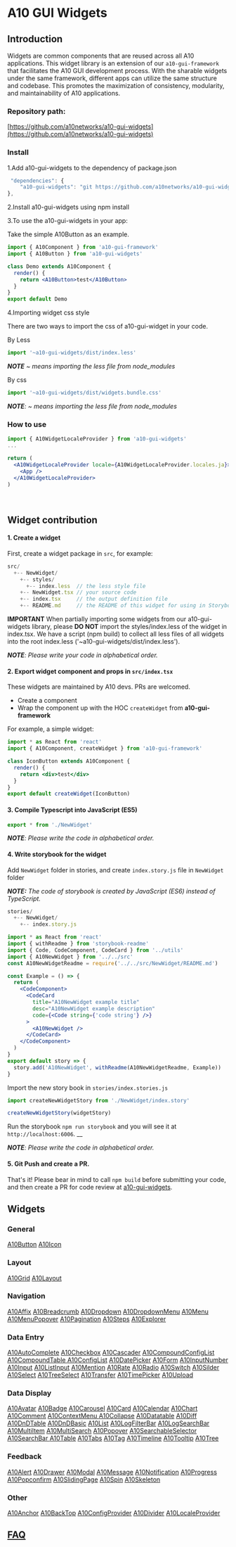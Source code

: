 # A10 GUI Widgets

## Introduction  <a id="introduction"></a>

Widgets are common components that are reused across all A10 applications. This widget library is an extension of our `a10-gui-framework` that facilitates the A10 GUI development process. With the sharable widgets under the same framework, different apps can utilize the same structure and codebase. This promotes the maximization of consistency, modularity, and maintainability of A10 applications.

### Repository path:

[https://github.com/a10networks/a10-gui-widgets](https://github.com/a10networks/a10-gui-widgets)

### Install

1.Add a10-gui-widgets to the dependency of package.json

```javascript
 "dependencies": {
    "a10-gui-widgets": "git https://github.com/a10networks/a10-gui-widgets
},
```

2.Install a10-gui-widgets using npm install

3.To use the a10-gui-widgets in your app:

Take the simple A10Button as an example.

```jsx
import { A10Component } from 'a10-gui-framework'
import { A10Button } from 'a10-gui-widgets'

class Demo extends A10Component {
  render() {
    return <A10Button>test</A10Button>
  }
}
export default Demo
```

4.Importing widget css style

There are two ways to import the css of a10-gui-widget in your code.

By Less

```jsx
import '~a10-gui-widgets/dist/index.less'
```

_**NOTE** ~ means importing the less file from node\_modules_

By css

```jsx
import '~a10-gui-widgets/dist/widgets.bundle.css'
```

_**NOTE**: ~ means importing the less file from node\_modules_

### How to use

```jsx
import { A10WidgetLocaleProvider } from 'a10-gui-widgets'
...

return (
  <A10WidgetLocaleProvider locale={A10WidgetLocaleProvider.locales.ja}>
    <App />
  </A10WidgetLocaleProvider>
)
```

​

## Widget contribution

#### 1. Create a widget

First, create a widget package in `src`, for example:

```javascript
src/
  +-- NewWidget/
    +-- styles/
      +-- index.less  // the less style file
    +-- NewWidget.tsx // your source code
    +-- index.tsx     // the output definition file
    +-- README.md     // the README of this widget for using in Storybook
```

**IMPORTANT** When partially importing some widgets from our a10-gui-widgets library, please **DO NOT** import the styles/index.less of the widget in index.tsx. We have a script \(npm build\) to collect all less files of all widgets into the root index.less \('~a10-gui-widgets/dist/index.less'\).

_**NOTE**: Please write your code in alphabetical order._

#### 2.  Export widget component and props in `src/index.tsx`

These widgets are maintained by A10 devs. PRs are welcomed.

* Create a component
* Wrap the component up with the HOC `createWidget` from **a10-gui-framework**

For example, a simple widget:

```jsx
import * as React from 'react'
import { A10Component, createWidget } from 'a10-gui-framework'

class IconButton extends A10Component {
  render() {
    return <div>test</div>
  }
}
export default createWidget(IconButton)
```

#### 3.  Compile Typescript into JavaScript \(ES5\)

```typescript
export * from './NewWidget'
```

_**NOTE**: Please write the code in alphabetical order._

#### 4.  Write storybook for the widget

Add `NewWidget` folder in stories, and create `index.story.js` file in `NewWidget` folder

_**NOTE:** The code of storybook is created by JavaScript \(ES6\) instead of TypeScript._

```javascript
stories/
  +-- NewWidget/
    +-- index.story.js
```

```jsx
import * as React from 'react'
import { withReadme } from 'storybook-readme'
import { Code, CodeComponent, CodeCard } from '../utils'
import { A10NewWidget } from '../../src'
const A10NewWidgetReadme = require('../../src/NewWidget/README.md')

const Example = () => {
  return (
    <CodeComponent>
      <CodeCard
        title="A10NewWidget example title"
        desc="A10NewWidget example description"
        code={<Code string={'code string'} />}
      >
        <A10NewWidget />
      </CodeCard>
    </CodeComponent>
  )
}
export default story => {
  story.add('A10NewWidget', withReadme(A10NewWidgetReadme, Example))
}
```

Import the new story book in `stories/index.stories.js`

```jsx
import createNewWidgetStory from './NewWidget/index.story'

createNewWidgetStory(widgetStory)
```

Run the storybook `npm run storybook` and you will see it at `http://localhost:6006`. \_\_

_**NOTE**: Please write the code in alphabetical order._

#### 5.  Git Push and create a PR.

That's it! Please bear in mind to call `npm build` before submitting your code, and then create a PR for code review at [a10-gui-widgets](https://github.com/a10networks/a10-gui-widgets).

## Widgets   <a id="core-components"></a>

### General

[A10Button](https://a10networks.github.io/a10-gui-storybook-widgets/?selectedKind=A10%20Widgets%20%28v1.0.0%29%2FGeneral&selectedStory=A10Button&full=0&addons=1&stories=1&panelRight=1&addonPanel=REACT_STORYBOOK%2Freadme%2Fpanel)  [A10Icon](https://a10networks.github.io/a10-gui-storybook-widgets/?selectedKind=A10%20Widgets%20%28v1.0.0%29%2FGeneral&selectedStory=A10Icon&full=0&addons=1&stories=1&panelRight=1&addonPanel=REACT_STORYBOOK%2Freadme%2Fpanel)

### Layout

[A10Grid](https://a10networks.github.io/a10-gui-storybook-widgets/?selectedKind=A10%20Widgets%20%28v1.0.0%29%2FLayout&selectedStory=A10Grid&full=0&addons=1&stories=1&panelRight=1&addonPanel=REACT_STORYBOOK%2Freadme%2Fpanel)  [A10Layout](https://a10networks.github.io/a10-gui-storybook-widgets/?selectedKind=A10%20Widgets%20%28v1.0.0%29%2FLayout&selectedStory=A10Layout&full=0&addons=1&stories=1&panelRight=1&addonPanel=REACT_STORYBOOK%2Freadme%2Fpanel)

### Navigation

[A10Affix](https://a10networks.github.io/a10-gui-storybook-widgets/?selectedKind=A10%20Widgets%20%28v1.0.0%29%2FNavigation&selectedStory=A10Affix&full=0&addons=1&stories=1&panelRight=1&addonPanel=REACT_STORYBOOK%2Freadme%2Fpanel)  [A10Breadcrumb](https://a10networks.github.io/a10-gui-storybook-widgets/?selectedKind=A10%20Widgets%20%28v1.0.0%29%2FNavigation&selectedStory=A10Breadcrumb&full=0&addons=1&stories=1&panelRight=1&addonPanel=REACT_STORYBOOK%2Freadme%2Fpanel)  [A10Dropdown](https://a10networks.github.io/a10-gui-storybook-widgets/?selectedKind=A10%20Widgets%20%28v1.0.0%29%2FNavigation&selectedStory=A10Dropdown&full=0&addons=1&stories=1&panelRight=1&addonPanel=REACT_STORYBOOK%2Freadme%2Fpanel)  [A10DropdownMenu](https://a10networks.github.io/a10-gui-storybook-widgets/?selectedKind=A10%20Widgets%20%28v1.0.0%29%2FNavigation&selectedStory=A10DropdownMenu&full=0&addons=1&stories=1&panelRight=1&addonPanel=REACT_STORYBOOK%2Freadme%2Fpanel)  [A10Menu](https://a10networks.github.io/a10-gui-storybook-widgets/?selectedKind=A10%20Widgets%20%28v1.0.0%29%2FNavigation&selectedStory=A10Menu&full=0&addons=1&stories=1&panelRight=1&addonPanel=REACT_STORYBOOK%2Freadme%2Fpanel)  [A10MenuPopover](https://a10networks.github.io/a10-gui-storybook-widgets/?selectedKind=A10%20Widgets%20%28v1.0.0%29%2FNavigation&selectedStory=A10MenuPopover&full=0&addons=1&stories=1&panelRight=1&addonPanel=REACT_STORYBOOK%2Freadme%2Fpanel) [A10Pagination](https://a10networks.github.io/a10-gui-storybook-widgets/?selectedKind=A10%20Widgets%20%28v1.0.0%29%2FNavigation&selectedStory=A10Pagination&full=0&addons=1&stories=1&panelRight=1&addonPanel=REACT_STORYBOOK%2Freadme%2Fpanel)  [A10Steps](https://a10networks.github.io/a10-gui-storybook-widgets/?selectedKind=A10%20Widgets%20%28v1.0.0%29%2FNavigation&selectedStory=A10Steps&full=0&addons=1&stories=1&panelRight=1&addonPanel=REACT_STORYBOOK%2Freadme%2Fpanel)  [A10Explorer](https://a10networks.github.io/a10-gui-storybook-widgets/?selectedKind=A10%20Widgets%20%28v1.0.0%29%2FNavigation&selectedStory=A10Explorer&full=0&addons=1&stories=1&panelRight=1&addonPanel=REACT_STORYBOOK%2Freadme%2Fpanel)

### Data Entry

[A10AutoComplete](https://a10networks.github.io/a10-gui-storybook-widgets/?selectedKind=A10%20Widgets%20%28v1.0.0%29%2FData%20Entry&selectedStory=A10AutoComplete&full=0&addons=1&stories=1&panelRight=1&addonPanel=REACT_STORYBOOK%2Freadme%2Fpanel)  [A10Checkbox](https://a10networks.github.io/a10-gui-storybook-widgets/?selectedKind=A10%20Widgets%20%28v1.0.0%29%2FData%20Entry&selectedStory=A10Checkbox&full=0&addons=1&stories=1&panelRight=1&addonPanel=REACT_STORYBOOK%2Freadme%2Fpanel)  [A10Cascader](https://a10networks.github.io/a10-gui-storybook-widgets/?selectedKind=A10%20Widgets%20%28v1.0.0%29%2FData%20Entry&selectedStory=A10Cascader&full=0&addons=1&stories=1&panelRight=1&addonPanel=REACT_STORYBOOK%2Freadme%2Fpanel)  [A10CompoundConfigList](https://a10networks.github.io/a10-gui-storybook-widgets/?selectedKind=A10%20Widgets%20%28v1.0.0%29%2FData%20Entry&selectedStory=A10CompoundConfigList&full=0&addons=1&stories=1&panelRight=1&addonPanel=REACT_STORYBOOK%2Freadme%2Fpanel)  [A10CompoundTable ](https://a10networks.github.io/a10-gui-storybook-widgets/?selectedKind=A10%20Widgets%20%28v1.0.0%29%2FData%20Entry&selectedStory=A10CompoundTable&full=0&addons=1&stories=1&panelRight=1&addonPanel=REACT_STORYBOOK%2Freadme%2Fpanel) [A10ConfigList](https://a10networks.github.io/a10-gui-storybook-widgets/?selectedKind=A10%20Widgets%20%28v1.0.0%29%2FData%20Entry&selectedStory=A10ConfigList&full=0&addons=1&stories=1&panelRight=1&addonPanel=REACT_STORYBOOK%2Freadme%2Fpanel)  [A10DatePicker](https://a10networks.github.io/a10-gui-storybook-widgets/?selectedKind=A10%20Widgets%20%28v1.0.0%29%2FData%20Entry&selectedStory=A10DatePicker&full=0&addons=1&stories=1&panelRight=1&addonPanel=REACT_STORYBOOK%2Freadme%2Fpanel)  [A10Form](https://a10networks.github.io/a10-gui-storybook-widgets/?selectedKind=A10%20Widgets%20%28v1.0.0%29%2FData%20Entry&selectedStory=A10Form&full=0&addons=1&stories=1&panelRight=1&addonPanel=REACT_STORYBOOK%2Freadme%2Fpanel)  [A10InputNumber](https://a10networks.github.io/a10-gui-storybook-widgets/?selectedKind=A10%20Widgets%20%28v1.0.0%29%2FData%20Entry&selectedStory=A10InputNumber&full=0&addons=1&stories=1&panelRight=1&addonPanel=REACT_STORYBOOK%2Freadme%2Fpanel)  [A10Input](https://a10networks.github.io/a10-gui-storybook-widgets/?selectedKind=A10%20Widgets%20%28v1.0.0%29%2FData%20Entry&selectedStory=A10Input&full=0&addons=1&stories=1&panelRight=1&addonPanel=REACT_STORYBOOK%2Freadme%2Fpanel)  [A10ListInput](https://a10networks.github.io/a10-gui-storybook-widgets/?selectedKind=A10%20Widgets%20%28v1.0.0%29%2FData%20Entry&selectedStory=A10ListInput&full=0&addons=1&stories=1&panelRight=1&addonPanel=REACT_STORYBOOK%2Freadme%2Fpanel)  [A10Mention](https://a10networks.github.io/a10-gui-storybook-widgets/?selectedKind=A10%20Widgets%20%28v1.0.0%29%2FData%20Entry&selectedStory=A10Mention&full=0&addons=1&stories=1&panelRight=1&addonPanel=REACT_STORYBOOK%2Freadme%2Fpanel)  [A10Rate](https://a10networks.github.io/a10-gui-storybook-widgets/?selectedKind=A10%20Widgets%20%28v1.0.0%29%2FData%20Entry&selectedStory=A10Rate&full=0&addons=1&stories=1&panelRight=1&addonPanel=REACT_STORYBOOK%2Freadme%2Fpanel)  [A10Radio](https://a10networks.github.io/a10-gui-storybook-widgets/?selectedKind=A10%20Widgets%20%28v1.0.0%29%2FData%20Entry&selectedStory=A10Radio&full=0&addons=1&stories=1&panelRight=1&addonPanel=REACT_STORYBOOK%2Freadme%2Fpanel)  [A10Switch](https://a10networks.github.io/a10-gui-storybook-widgets/?selectedKind=A10%20Widgets%20%28v1.0.0%29%2FData%20Entry&selectedStory=A10Switch&full=0&addons=1&stories=1&panelRight=1&addonPanel=REACT_STORYBOOK%2Freadme%2Fpanel)  [A10Silder](https://a10networks.github.io/a10-gui-storybook-widgets/?selectedKind=A10%20Widgets%20%28v1.0.0%29%2FData%20Entry&selectedStory=A10Slider&full=0&addons=1&stories=1&panelRight=1&addonPanel=REACT_STORYBOOK%2Freadme%2Fpanel)  [A10Select](https://a10networks.github.io/a10-gui-storybook-widgets/?selectedKind=A10%20Widgets%20%28v1.0.0%29%2FData%20Entry&selectedStory=A10Select&full=0&addons=1&stories=1&panelRight=1&addonPanel=REACT_STORYBOOK%2Freadme%2Fpanel)  [A10TreeSelect](https://a10networks.github.io/a10-gui-storybook-widgets/?selectedKind=A10%20Widgets%20%28v1.0.0%29%2FData%20Entry&selectedStory=A10TreeSelect&full=0&addons=1&stories=1&panelRight=1&addonPanel=REACT_STORYBOOK%2Freadme%2Fpanel)  [A10Transfer](https://a10networks.github.io/a10-gui-storybook-widgets/?selectedKind=A10%20Widgets%20%28v1.0.0%29%2FData%20Entry&selectedStory=A10Transfer&full=0&addons=1&stories=1&panelRight=1&addonPanel=REACT_STORYBOOK%2Freadme%2Fpanel)  [A10TimePicker](https://a10networks.github.io/a10-gui-storybook-widgets/?selectedKind=A10%20Widgets%20%28v1.0.0%29%2FData%20Entry&selectedStory=A10TimePicker&full=0&addons=1&stories=1&panelRight=1&addonPanel=REACT_STORYBOOK%2Freadme%2Fpanel) [A10Upload ](https://a10networks.github.io/a10-gui-storybook-widgets/?selectedKind=A10%20Widgets%20%28v1.0.0%29%2FData%20Entry&selectedStory=A10Upload&full=0&addons=1&stories=1&panelRight=1&addonPanel=REACT_STORYBOOK%2Freadme%2Fpanel)

### Data Display

[A10Avatar](https://a10networks.github.io/a10-gui-storybook-widgets/?selectedKind=A10%20Widgets%20%28v1.0.0%29%2FData%20Display&selectedStory=A10Avatar&full=0&addons=1&stories=1&panelRight=1&addonPanel=REACT_STORYBOOK%2Freadme%2Fpanel)  [A10Badge](https://a10networks.github.io/a10-gui-storybook-widgets/?selectedKind=A10%20Widgets%20%28v1.0.0%29%2FData%20Display&selectedStory=A10Badge&full=0&addons=1&stories=1&panelRight=1&addonPanel=REACT_STORYBOOK%2Freadme%2Fpanel)  [A10Carousel](https://a10networks.github.io/a10-gui-storybook-widgets/?selectedKind=A10%20Widgets%20%28v1.0.0%29%2FData%20Display&selectedStory=A10Carousel&full=0&addons=1&stories=1&panelRight=1&addonPanel=REACT_STORYBOOK%2Freadme%2Fpanel)  [A10Card](https://a10networks.github.io/a10-gui-storybook-widgets/?selectedKind=A10%20Widgets%20%28v1.0.0%29%2FData%20Display&selectedStory=A10Card&full=0&addons=1&stories=1&panelRight=1&addonPanel=REACT_STORYBOOK%2Freadme%2Fpanel)  [A10Calendar](https://a10networks.github.io/a10-gui-storybook-widgets/?selectedKind=A10%20Widgets%20%28v1.0.0%29%2FData%20Display&selectedStory=A10Calendar&full=0&addons=1&stories=1&panelRight=1&addonPanel=REACT_STORYBOOK%2Freadme%2Fpanel)  [A10Chart](https://a10networks.github.io/a10-gui-storybook-widgets/?selectedKind=A10%20Widgets%20%28v1.0.0%29%2FData%20Display&selectedStory=A10Chart&full=0&addons=1&stories=1&panelRight=1&addonPanel=REACT_STORYBOOK%2Freadme%2Fpanel)  [A10Comment](https://a10networks.github.io/a10-gui-storybook-widgets/?selectedKind=A10%20Widgets%20%28v1.0.0%29%2FData%20Display&selectedStory=A10Comment&full=0&addons=1&stories=1&panelRight=1&addonPanel=REACT_STORYBOOK%2Freadme%2Fpanel)  [A10ContextMenu ](https://a10networks.github.io/a10-gui-storybook-widgets/?selectedKind=A10%20Widgets%20%28v1.0.0%29%2FData%20Display&selectedStory=A10ContextMenu&full=0&addons=1&stories=1&panelRight=1&addonPanel=REACT_STORYBOOK%2Freadme%2Fpanel) [A10Collapse](https://a10networks.github.io/a10-gui-storybook-widgets/?selectedKind=A10%20Widgets%20%28v1.0.0%29%2FData%20Display&selectedStory=A10Collapse&full=0&addons=1&stories=1&panelRight=1&addonPanel=REACT_STORYBOOK%2Freadme%2Fpanel)  [A10Datatable](https://a10networks.github.io/a10-gui-storybook-widgets/?selectedKind=A10%20Widgets%20%28v1.0.0%29%2FData%20Display&selectedStory=A10Datatable&full=0&addons=1&stories=1&panelRight=1&addonPanel=REACT_STORYBOOK%2Freadme%2Fpanel)  [A10Diff](https://a10networks.github.io/a10-gui-storybook-widgets/?selectedKind=A10%20Widgets%20%28v1.0.0%29%2FData%20Display&selectedStory=A10Diff&full=0&addons=1&stories=1&panelRight=1&addonPanel=REACT_STORYBOOK%2Freadme%2Fpanel)  [A10DnDTable](https://a10networks.github.io/a10-gui-storybook-widgets/?selectedKind=A10%20Widgets%20%28v1.0.0%29%2FData%20Display&selectedStory=A10DnDTable&full=0&addons=1&stories=1&panelRight=1&addonPanel=REACT_STORYBOOK%2Freadme%2Fpanel)  [A10DnDBasic](https://a10networks.github.io/a10-gui-storybook-widgets/?selectedKind=A10%20Widgets%20%28v1.0.0%29%2FData%20Display&selectedStory=A10DnDBasic&full=0&addons=1&stories=1&panelRight=1&addonPanel=REACT_STORYBOOK%2Freadme%2Fpanel)  [A10List](https://a10networks.github.io/a10-gui-storybook-widgets/?selectedKind=A10%20Widgets%20%28v1.0.0%29%2FData%20Display&selectedStory=A10List&full=0&addons=1&stories=1&panelRight=1&addonPanel=REACT_STORYBOOK%2Freadme%2Fpanel)  [A10LogFilterBar](https://a10networks.github.io/a10-gui-storybook-widgets/?selectedKind=A10%20Widgets%20%28v1.0.0%29%2FData%20Display&selectedStory=A10LogFilterBar&full=0&addons=1&stories=1&panelRight=1&addonPanel=REACT_STORYBOOK%2Freadme%2Fpanel)  [A10LogSearchBar](https://a10networks.github.io/a10-gui-storybook-widgets/?selectedKind=A10%20Widgets%20%28v1.0.0%29%2FData%20Display&selectedStory=A10LogSearchBar&full=0&addons=1&stories=1&panelRight=1&addonPanel=REACT_STORYBOOK%2Freadme%2Fpanel)  [A10MultiItem](https://a10networks.github.io/a10-gui-storybook-widgets/?selectedKind=A10%20Widgets%20%28v1.0.0%29%2FData%20Display&selectedStory=A10MultiItem&full=0&addons=1&stories=1&panelRight=1&addonPanel=REACT_STORYBOOK%2Freadme%2Fpanel)  [A10MultiSearch](https://a10networks.github.io/a10-gui-storybook-widgets/?selectedKind=A10%20Widgets%20%28v1.0.0%29%2FData%20Display&selectedStory=A10MultiSearch&full=0&addons=1&stories=1&panelRight=1&addonPanel=REACT_STORYBOOK%2Freadme%2Fpanel)  [A10Popover](https://a10networks.github.io/a10-gui-storybook-widgets/?selectedKind=A10%20Widgets%20%28v1.0.0%29%2FData%20Display&selectedStory=A10Popover&full=0&addons=1&stories=1&panelRight=1&addonPanel=REACT_STORYBOOK%2Freadme%2Fpanel)  [A10SearchableSelector](https://a10networks.github.io/a10-gui-storybook-widgets/?selectedKind=A10%20Widgets%20%28v1.0.0%29%2FData%20Display&selectedStory=A10SearchableSelector&full=0&addons=1&stories=1&panelRight=1&addonPanel=REACT_STORYBOOK%2Freadme%2Fpanel)  [A10SearchBar ](https://a10networks.github.io/a10-gui-storybook-widgets/?selectedKind=A10%20Widgets%20%28v1.0.0%29%2FData%20Display&selectedStory=A10SearchBar&full=0&addons=1&stories=1&panelRight=1&addonPanel=REACT_STORYBOOK%2Freadme%2Fpanel)[A10Table](https://a10networks.github.io/a10-gui-storybook-widgets/?selectedKind=A10%20Widgets%20%28v1.0.0%29%2FData%20Display&selectedStory=A10Table&full=0&addons=1&stories=1&panelRight=1&addonPanel=REACT_STORYBOOK%2Freadme%2Fpanel)  [A10Tabs](https://a10networks.github.io/a10-gui-storybook-widgets/?selectedKind=A10%20Widgets%20%28v1.0.0%29%2FData%20Display&selectedStory=A10Tabs&full=0&addons=1&stories=1&panelRight=1&addonPanel=REACT_STORYBOOK%2Freadme%2Fpanel)  [A10Tag](https://a10networks.github.io/a10-gui-storybook-widgets/?selectedKind=A10%20Widgets%20%28v1.0.0%29%2FData%20Display&selectedStory=A10Tag&full=0&addons=1&stories=1&panelRight=1&addonPanel=REACT_STORYBOOK%2Freadme%2Fpanel)  [A10Timeline](https://a10networks.github.io/a10-gui-storybook-widgets/?selectedKind=A10%20Widgets%20%28v1.0.0%29%2FData%20Display&selectedStory=A10Timeline&full=0&addons=1&stories=1&panelRight=1&addonPanel=REACT_STORYBOOK%2Freadme%2Fpanel)  [A10Tooltip](https://a10networks.github.io/a10-gui-storybook-widgets/?selectedKind=A10%20Widgets%20%28v1.0.0%29%2FData%20Display&selectedStory=A10Tooltip&full=0&addons=1&stories=1&panelRight=1&addonPanel=REACT_STORYBOOK%2Freadme%2Fpanel)  [A10Tree](https://a10networks.github.io/a10-gui-storybook-widgets/?selectedKind=A10%20Widgets%20%28v1.0.0%29%2FData%20Display&selectedStory=A10Tree&full=0&addons=1&stories=1&panelRight=1&addonPanel=REACT_STORYBOOK%2Freadme%2Fpanel) 

### Feedback

[A10Alert](https://a10networks.github.io/a10-gui-storybook-widgets/?selectedKind=A10%20Widgets%20%28v1.0.0%29%2FFeedback&selectedStory=A10Alert&full=0&addons=1&stories=1&panelRight=1&addonPanel=REACT_STORYBOOK%2Freadme%2Fpanel)  [A10Drawer](https://a10networks.github.io/a10-gui-storybook-widgets/?selectedKind=A10%20Widgets%20%28v1.0.0%29%2FFeedback&selectedStory=A10Drawer&full=0&addons=1&stories=1&panelRight=1&addonPanel=REACT_STORYBOOK%2Freadme%2Fpanel)  [A10Modal](https://a10networks.github.io/a10-gui-storybook-widgets/?selectedKind=A10%20Widgets%20%28v1.0.0%29%2FFeedback&selectedStory=A10Modal&full=0&addons=1&stories=1&panelRight=1&addonPanel=REACT_STORYBOOK%2Freadme%2Fpanel)  [A10Message](https://a10networks.github.io/a10-gui-storybook-widgets/?selectedKind=A10%20Widgets%20%28v1.0.0%29%2FFeedback&selectedStory=A10Message&full=0&addons=1&stories=1&panelRight=1&addonPanel=REACT_STORYBOOK%2Freadme%2Fpanel)  [A10Notification](https://a10networks.github.io/a10-gui-storybook-widgets/?selectedKind=A10%20Widgets%20%28v1.0.0%29%2FFeedback&selectedStory=A10Notification&full=0&addons=1&stories=1&panelRight=1&addonPanel=REACT_STORYBOOK%2Freadme%2Fpanel)  [A10Progress](https://a10networks.github.io/a10-gui-storybook-widgets/?selectedKind=A10%20Widgets%20%28v1.0.0%29%2FFeedback&selectedStory=A10Progress&full=0&addons=1&stories=1&panelRight=1&addonPanel=REACT_STORYBOOK%2Freadme%2Fpanel)  [A10Popconfirm](https://a10networks.github.io/a10-gui-storybook-widgets/?selectedKind=A10%20Widgets%20%28v1.0.0%29%2FFeedback&selectedStory=A10Popconfirm&full=0&addons=1&stories=1&panelRight=1&addonPanel=REACT_STORYBOOK%2Freadme%2Fpanel)  [A10SlidingPage](https://a10networks.github.io/a10-gui-storybook-widgets/?selectedKind=A10%20Widgets%20%28v1.0.0%29%2FFeedback&selectedStory=A10SlidingPage&full=0&addons=1&stories=1&panelRight=1&addonPanel=REACT_STORYBOOK%2Freadme%2Fpanel)  [A10Spin](https://a10networks.github.io/a10-gui-storybook-widgets/?selectedKind=A10%20Widgets%20%28v1.0.0%29%2FFeedback&selectedStory=A10Spin&full=0&addons=1&stories=1&panelRight=1&addonPanel=REACT_STORYBOOK%2Freadme%2Fpanel)  [A10Skeleton](https://a10networks.github.io/a10-gui-storybook-widgets/?selectedKind=A10%20Widgets%20%28v1.0.0%29%2FFeedback&selectedStory=A10Skeleton&full=0&addons=1&stories=1&panelRight=1&addonPanel=REACT_STORYBOOK%2Freadme%2Fpanel)

### Other

 [A10Anchor](https://a10networks.github.io/a10-gui-storybook-widgets/?selectedKind=A10%20Widgets%20%28v1.0.0%29%2FOther&selectedStory=A10Anchor&full=0&addons=1&stories=1&panelRight=1&addonPanel=REACT_STORYBOOK%2Freadme%2Fpanel)  [A10BackTop](https://a10networks.github.io/a10-gui-storybook-widgets/?selectedKind=A10%20Widgets%20%28v1.0.0%29%2FOther&selectedStory=A10BackTop&full=0&addons=1&stories=1&panelRight=1&addonPanel=REACT_STORYBOOK%2Freadme%2Fpanel)  [A10ConfigProvider](https://a10networks.github.io/a10-gui-storybook-widgets/?selectedKind=A10%20Widgets%20%28v1.0.0%29%2FOther&selectedStory=A10ConfigProvider&full=0&addons=1&stories=1&panelRight=1&addonPanel=REACT_STORYBOOK%2Freadme%2Fpanel)  [A10Divider](https://a10networks.github.io/a10-gui-storybook-widgets/?selectedKind=A10%20Widgets%20%28v1.0.0%29%2FOther&selectedStory=A10Divider&full=0&addons=1&stories=1&panelRight=1&addonPanel=REACT_STORYBOOK%2Freadme%2Fpanel)  [A10LocaleProvider](https://a10networks.github.io/a10-gui-storybook-widgets/?selectedKind=A10%20Widgets%20%28v1.0.0%29%2FOther&selectedStory=A10LocaleProvider&full=0&addons=1&stories=1&panelRight=1&addonPanel=REACT_STORYBOOK%2Freadme%2Fpanel) 

## ​[FAQ](https://a10-gui.gitbook.io/ugf/faq/a10-gui-framework)​  <a id="faq"></a>

